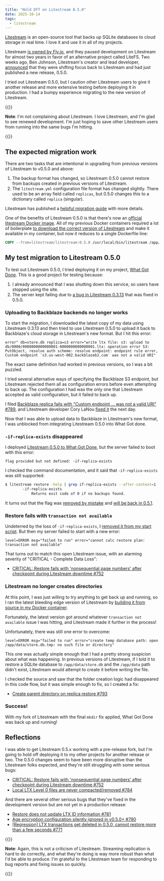 ```yaml
---
title: "Hold Off on Litestream 0.5.0"
date: 2025-10-14
tags:
  - litestream
---
```


[Litestream](https://litestream.io/) is an open-source tool that backs up SQLite databases to cloud storage in real time. I love it and use it in all of my projects.

Litestream [is owned by Fly.io](https://news.ycombinator.com/item?id=31320032), and they paused development on Litestream for almost two years in favor of an alternative project called LiteFS. Two weeks ago, Ben Johnson, Litestream's creator and lead developer, [announced](https://fly.io/blog/litestream-v050-is-here/) that they were shifting focus back to Litestream and had just published a new release, 0.5.0.

I tried out Litestream 0.5.0, but I caution other Litestream users to give it another release and more extensive testing before deploying it in production. I had a bumpy experience migrating to the new version of Litestream.

{{<notice type="info">}}

**Note**: I'm not complaining about Litestream. I love Litestream, and I'm glad to see renewed development. I'm just hoping to save other Litestream users from running into the same bugs I'm hitting.

{{</notice>}}

## The expected migration work

There are two tasks that are intentional in upgrading from previous versions of Litestream to v0.5.0 and above:

1. The backup format has changed, so Litestream 0.5.0 cannot restore from backups created in previous versions of Litestream.
1. The `litestream.yml` configuration file format has changed slightly. There used to be an array field called `replicas`, but 0.5.0 changes this to a dictionary called `replica` (singular).

Litestream has published a [helpful migration guide](https://litestream.io/docs/migration/) with more details.

One of the benefits of Litestream 0.5.0 is that there's now an [official litestream Docker image](https://hub.docker.com/r/litestream/litestream). All of my previous Docker containers required a lot of boilerplate [to download the correct version of Litestream](https://github.com/mtlynch/whatgotdone/blob/2d5085fb9480d7b6e19fc65e0c08895ae236e784/Dockerfile#L24-L49) and make it available in my container, but now it reduces to a single Dockerfile line:

```Dockerfile
COPY --from=litestream/litestream:0.5.0 /usr/local/bin/litestream /app/litestream
```

## My test migration to Litestream 0.5.0

To test out Litestream 0.5.0, I tried deploying it on my project, [What Got Done](https://www.whatgotdone.com/). This is a good project for testing because:

1. I already announced that I was shutting down this service, so users have stopped using the site.
1. The server kept failing due to [a bug in Litestream 0.3.13](https://github.com/benbjohnson/litestream/issues/688) that was fixed in 0.5.0.

### Uploading to Backblaze backends no longer works

To start the migration, I downloaded the latest copy of my data using Litestream 0.3.13 and then tried to use Litestream 0.5.0 to upload it back to Backblaze's cloud storage in Litestream's new format. But I hit this error:

```text
error" db=store.db replica=s3 error="write ltx file: s3: upload to db/0000/0000000000000001-0000000000000001.ltx: operation error S3: PutObject, resolve auth scheme: resolve endpoint: endpoint rule error, Custom endpoint `s3.us-west-002.backblazeb2.com` was not a valid URI"
```

The exact same definition had worked in previous versions, so I was a bit puzzled.

I tried several alternative ways of specifying the Backblaze S3 endpoint, but Litestream rejected them all as configuration errors before even attempting to back up. The configuration I had was the only one that Litestream accepted as valid configuration, but it failed to back up.

I filed [Backblaze replica fails with "Custom endpoint ... was not a valid URI" #789](https://github.com/benbjohnson/litestream/issues/789), and Litestream developer Cory LaNou [fixed it](https://github.com/benbjohnson/litestream/pull/792) the next day.

Now that I was able to upload data to Backblaze in Litestream's new format, I was unblocked from integrating Litestream 0.5.0 into What Got done.

### `-if-replica-exists` disappeared

I deployed [Litestream 0.5.0 to What Got Done](https://github.com/mtlynch/whatgotdone/pull/982), but the server failed to boot with this error:

```text
flag provided but not defined: -if-replica-exists
```

I checked the command documentation, and it said that `-if-replica-exists` was still supported:

```bash
$ litestream restore -help | grep if-replica-exists --after-context=1
        -if-replica-exists
            Returns exit code of 0 if no backups found.
```

It turns out that the flag was [removed by mistake](https://github.com/benbjohnson/litestream/issues/774) and [will be back in 0.5.1](https://github.com/benbjohnson/litestream/issues/774#issuecomment-3393536299).

### Restore fails with `transaction not available`

Undeterred by the loss of `-if-replica-exists`, I [removed it from my start script](https://github.com/mtlynch/whatgotdone/pull/983/files). But then my server failed to start with a new error:

```text
level=ERROR msg="failed to run" error="cannot calc restore plan: transaction not available"
```

That turns out to match this open Litestream issue, with an alarming severity of "CRITICAL - Complete Data Loss":

- [CRITICAL: Restore fails with 'nonsequential page numbers' after checkpoint during Litestream downtime #752](https://github.com/benbjohnson/litestream/issues/752)

### Litestream no longer creates directories

At this point, I was just willing to try anything to get back up and running, so I ran the latest bleeding edge version of Litestream by [building it from source in my Docker container](https://github.com/mtlynch/whatgotdone/pull/984/files).

Fortunately, the latest version got around whatever `transaction not available` issue I was hitting, and Litestream made it further in the process!

Unfortunately, there was still one error to overcome:

```text
level=ERROR msg="failed to run" error="create temp database path: open /app/data/store.db.tmp: no such file or directory"
```

This one was actually simple enough that I had a pretty strong suspicion about what was happening. In previous versions of Litestream, if I told it to restore a SQLite database to `/app/data/store.db` and the `/app/data` path didn't exist, Litestream would attempt to create it before writing the file.

I checked the source and saw that the folder creation logic had disappeared in this code flow, but it was simple enough to fix, so I created a fix:

- [Create parent directory on replica restore #793](https://github.com/benbjohnson/litestream/pull/793)

### Success!

With my fork of Litestream with the final `mkdir` fix applied, What Got Done was back up and running!

## Reflections

I was able to get Litestream 0.5.x working with a pre-release fork, but I'm going to hold off deploying it to my other projects for another release or two. The 0.5.0 changes seem to have been more disruptive than the Litestream folks expected, and they're still struggling with some serious bugs:

- [CRITICAL: Restore fails with 'nonsequential page numbers' after checkpoint during Litestream downtime #752](https://github.com/benbjohnson/litestream/issues/752)
- [Local LTX Level 0 files are never compacted/removed #784](https://github.com/benbjohnson/litestream/issues/784)

And there are several other serious bugs that they've fixed in the development version but are not yet in a production release:

- [Restore does not update LTX ID information #781](https://github.com/benbjohnson/litestream/issues/781)
- [Age encryption configuration silently ignored in v0.5.0+ #790](https://github.com/benbjohnson/litestream/issues/790)
- [\[Regression\] LTX transactions get deleted in 0.5.0, cannot restore more than a few seconds #771](https://github.com/benbjohnson/litestream/issues/771)

{{<notice type="info">}}

**Note**: Again, this is not a criticism of Litestream. Streaming replication is hard to do correctly, and what they're doing is way more robust than what I'd be able to produce. I'm grateful to the Litestream team for responding to bug reports and fixing issues so quickly.

{{</notice>}}
